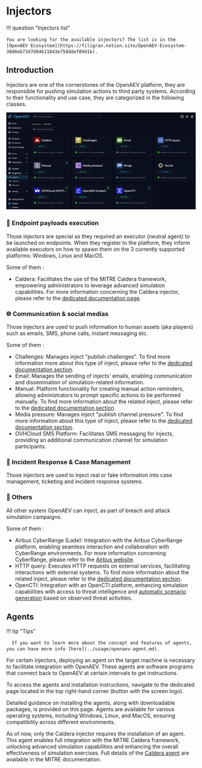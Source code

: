 # Injectors

!!! question "Injectors list"

    You are looking for the available injectors? The list is in the [OpenAEV Ecosystem](https://filigran.notion.site/OpenAEV-Ecosystem-30d8eb73d7d04611843e758ddef8941b).

## Introduction

Injectors are one of the cornerstones of the OpenAEV platform, they are responsible for pushing simulation actions to
third party systems. According to their functionality and use case, they are categorized in the following classes.

![List of Injectors](assets/list-of-injectors.png)

### 📡 Endpoint payloads execution

Those injectors are special as they required an executor (neutral agent) to be launched on endpoints. When they register
to the platform, they inform available executors on how to spawn them on the 3 currently supported platforms: Windows,
Linux and MacOS.

Some of them :

- Caldera: Facilitates the use of the MITRE Caldera framework, empowering administrators to leverage advanced simulation
  capabilities. For more information concerning the Caldera injector, please refer to
  the [dedicated documentation page](inject-caldera.md).

### 🌐 Communication & social medias

Those injectors are used to push information to human assets (aka players) such as emails, SMS, phone calls, instant
messaging etc.

Some of them :

- Challenges: Manages inject "publish challenges". To find more information more about this type of inject, please refer
  to the [dedicated documentation section](inject-types.md#challenges).
- Email: Manages the sending of injects' emails, enabling communication and dissemination of simulation-related
    information.
- Manual: Platform functionality for creating manual action reminders, allowing administrators to prompt specific
  actions to be performed manually. To find more information about the related inject, please refer to
  the [dedicated documentation section](inject-types.md#manual-action-reminders).
- Media pressure: Manages inject "publish channel pressure". To find more information about this type of inject, please
  refer to the [dedicated documentation section](inject-types.md#media-pressure).
- OVHCloud SMS Platform: Facilitates SMS messaging for injects, providing an additional communication channel for
  simulation participants.

### 🧯 Incident Response & Case Management

Those injectors are used to inject real or fake information into case management, ticketing and incident response
systems.

### 💉 Others

All other system OpenAEV can inject, as part of breach and attack simulation campaigns.

Some of them :

- Airbus CyberRange (Lade): Integration with the Airbus CyberRange platform, enabling seamless interaction and
  collaboration with CyberRange environments. For more information concerning CyberRange, please refer to
  the [Airbus website](https://www.cyber.airbus.com/cyberrange/).
- HTTP query: Executes HTTP requests on external services, facilitating interactions with external systems. To find more
  information about the related inject, please refer to the [dedicated documentation section](inject-types.md#http-requests).
- OpenCTI: Integration with an OpenCTI platform, enhancing simulation capabilities with access to threat intelligence
  and [automatic scenario generation](scenario/opencti_scenario.md) based on observed threat activities.

## Agents

!!! tip "Tips"

      If you want to learn more about the concept and features of agents, you can have more info [here](../usage/openaev-agent.md).

For certain injectors, deploying an agent on the target machine is necessary to facilitate integration with OpenAEV.
These agents are software programs that connect back to OpenAEV at certain intervals to get instructions.

To access the agents and installation instructions, navigate to the dedicated page located in the top right-hand
corner (button with the screen logo).

Detailed guidance on installing the agents, along with downloadable packages, is provided on this page. Agents are
available for various operating systems, including Windows, Linux, and MacOS, ensuring compatibility across different
environments.

As of now, only the Caldera injector requires the installation of an agent. This agent enables full integration with the
MITRE Caldera framework, unlocking advanced simulation capabilities and enhancing the overall effectiveness of
simulation exercises. Full details of
the [Caldera agent](https://caldera.readthedocs.io/en/latest/Learning-the-terminology.html#agents) are available in the
MITRE documentation.
